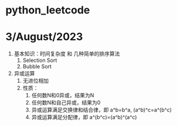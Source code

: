 # python_leetcode

# 3/August/2023 
1. 基本知识：时间复杂度 和 几种简单的排序算法
    1. Selection Sort
    1. Bubble Sort
2. 异或运算
    1. 无进位相加
    1. 性质：
        1. 任何数N和0异或，结果为N
        2. 任何数N和自己异或，结果为0
        3. 异或运算满足交换律和结合律，即 a^b=b^a, (a^b)^c=a^(b^c)
        4. 异或运算满足分配律，即 a^(b^c)=(a^b)^(a^c)